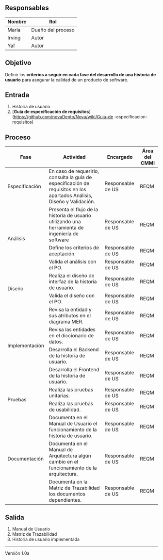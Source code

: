 ## Responsables
| Nombre | Rol               |
| ------ | ----------------- |
| Marla  | Dueño del proceso |
| Irving |   Autor           |
| Yaf    |   Autor           |

## Objetivo
Definir los **criterios a seguir en cada fase del desarrollo de una historia de usuario** para asegurar la calidad de un producto de software.

## Entrada
1. Historia de usuario
2. [**Guía de especificación de requisitos**](https://github.com/novaDepto/Nova/wiki/Guia-de -especificacion-requisitos)

## Proceso
<table>
  <thead>
    <tr>
      <th>Fase</th>
      <th>Actividad</th>
      <th>Encargado</th>
      <th>Área del CMMI</th>
    </tr>
  </thead>
  <tbody>
      <tr>
      <td rowspan="1">Especificación</td>
        <td>En caso de requerirlo, consulta la guía de especificación de requisitos en los apartados Análisis, Diseño y Validación.</td>
        <td>Responsable de US</td>
         <td>REQM</td>
    </tr>
    <tr>
      <td rowspan="3">Análisis</td>
        <td>Presenta el flujo de la historia de usuario utilizando una herramienta de ingeniería de software </td>
        <td>Responsable de US</td>
         <td>REQM</td>
    </tr>
        <tr>
        <td>Define los criterios de aceptación. </td>
         <td>Responsable de US</td>
         <td>REQM</td>
     </tr>
    <tr>
         <td>Valida el análisis con el PO.</td>
         <td>Responsable de US</td>
         <td>REQM</td>
    </tr>
    <tr>
         <td rowspan="2">Diseño</td>
         <td>Realiza el diseño de interfaz de la historia de usuario.</td>
         <td>Responsable de US</td>
         <td>REQM</td>
    </tr>
    <tr>
         <td>Valida el diseño con el PO.</td>
         <td>Responsable de US</td>
         <td>REQM</td>
    </tr>
    <tr>
         <td rowspan="4">Implementación</td>
         <td>Revisa la entidad y sus atributos en el diagrama MER.</td>
         <td>Responsable de US</td>
         <td>REQM</td>
    </tr>
    <tr>
         <td>Revisa las entidades en el diccionario de datos.</td>
         <td>Responsable de US</td>
         <td>REQM</td>
    </tr>
    <tr>
         <td>Desarrolla el Backend de la historia de usuario.</td>
         <td>Responsable de US</td>
         <td>REQM</td>
    </tr>
    <tr>
         <td>Desarrolla el Frontend de la historia de usuario.</td>
                  <td>Responsable de US</td>
         <td>REQM</td>
    </tr>
    <tr>
         <td rowspan="2">Pruebas</td>
         <td>Realiza las pruebas unitarias.</td>
         <td>Responsable de US</td>
         <td>REQM</td>
    </tr>
    <tr>
         <td>Realiza las pruebas de usabilidad.</td>
         <td>Responsable de US</td>
         <td>REQM</td>
    </tr>
    <tr>
         <td rowspan="3">Documentación</td>
         <td>Documenta en el Manual de Usuario el funcionamiento de la historia de usuario.</td>
         <td>Responsable de US</td>
         <td>REQM</td>
    </tr>
    <tr>
         <td>Documenta en el Manual de Arquitectura algún cambio en el funcionamiento de la arquitectura.</td>
         <td>Responsable de US</td>
         <td>REQM</td>
    </tr>
        <tr>
         <td>Documenta en la Matriz de Trazabilidad los documentos dependientes.</td>
         <td>Responsable de US</td>
         <td>REQM</td>
    </tr>
  </tbody>
</table>


## Salida
1. Manual de Usuario
2. Matriz de Trazabilidad
3. Historia de usuario implementada

***

Versión 1.0a


